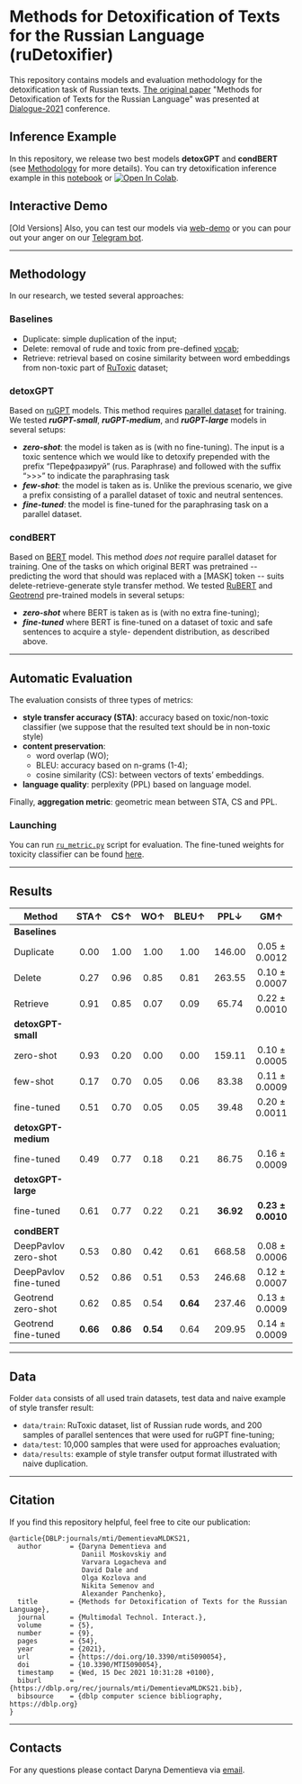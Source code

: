 # Methods for Detoxification of Texts for the Russian Language (ruDetoxifier)

This repository contains models and evaluation methodology for the detoxification task of Russian texts. [The original paper](https://arxiv.org/abs/2105.09052) "Methods for Detoxification of Texts for the Russian Language" was presented at [Dialogue-2021](http://www.dialog-21.ru/) conference.

## Inference Example

In this repository, we release two best models **detoxGPT** and **condBERT** (see [Methodology](https://github.com/skoltech-nlp/rudetoxifier#methodology) for more details). You can try detoxification inference example in this [notebook](https://github.com/skoltech-nlp/rudetoxifier/blob/main/notebooks/rudetoxifier_inference.ipynb) or [![Open In Colab](https://colab.research.google.com/assets/colab-badge.svg)](https://colab.research.google.com/drive/1lSXh8PHGeKTLtuhxYCwHL74qG-V-pkLK?usp=sharing).

## Interactive Demo
[Old Versions] Also, you can test our models via [web-demo](https://detoxifier-nlp-zh.skoltech.ru/) or you can pour out your anger on our [Telegram bot](https://t.me/rudetoxifierbot).

***
## Methodology

In our research, we tested several approaches:

### Baselines
- Duplicate: simple duplication of the input;
- Delete: removal of rude and toxic from pre-defined [vocab](https://github.com/skoltech-nlp/rudetoxifier/blob/main/data/train/MAT_FINAL_with_unigram_inflections.txt);
- Retrieve: retrieval based on cosine similarity between word embeddings from non-toxic part of [RuToxic](https://github.com/skoltech-nlp/rudetoxifier/blob/main/data/train/ru_toxic_dataset.csv) dataset;

### detoxGPT
Based on [ruGPT](https://github.com/sberbank-ai/ru-gpts) models. This method requires [parallel dataset](https://github.com/skoltech-nlp/rudetoxifier/blob/main/data/train/dataset_200.xls) for training. We tested ***ruGPT-small***, ***ruGPT-medium***, and ***ruGPT-large*** models in several setups:
- ***zero-shot***: the model is taken as is (with no fine-tuning). The input is a toxic sentence which we would like to detoxify prepended with the prefix “Перефразируй” (rus. Paraphrase) and followed with the suffix “>>>” to indicate the paraphrasing task
- ***few-shot***: the model is taken as is. Unlike the previous scenario, we give a prefix consisting of a parallel dataset of toxic and neutral sentences.
- ***fine-tuned***: the model is fine-tuned for the paraphrasing task on a parallel dataset.

### condBERT
Based on [BERT](https://arxiv.org/abs/1810.04805) model. This method *does not* require parallel dataset for training. One of the tasks on which original BERT was pretrained -- predicting the word that should was replaced with a \[MASK\] token -- suits delete-retrieve-generate style transfer method. We tested [RuBERT](https://huggingface.co/DeepPavlov/rubert-base-cased-conversational) and [Geotrend](https://huggingface.co/Geotrend/bert-base-ru-cased) pre-trained models in several setups:
- ***zero-shot*** where BERT is taken as is (with no extra fine-tuning);
- ***fine-tuned*** where BERT is fine-tuned on a dataset of toxic and safe sentences to acquire a style-
dependent distribution, as described above.

***

## Automatic Evaluation
The evaluation consists of three types of metrics:
- **style transfer accuracy (STA)**: accuracy based on toxic/non-toxic classifier (we suppose that the resulted text should be in non-toxic style)
- **content preservation**:
  - word overlap (WO);
  - BLEU: accuracy based on n-grams (1-4);
  - cosine similarity (CS): between vectors of texts’ embeddings.
- **language quality**: perplexity (PPL) based on language model.

Finally, **aggregation metric**: geometric mean between STA, CS and PPL.

### Launching

You can run [`ru_metric.py`](https://github.com/skoltech-nlp/rudetoxifier/blob/main/metrics/ru_metric.py) script for evaluation. The fine-tuned weights for toxicity classifier can be found [here](https://drive.google.com/file/d/1WqNOyFegzUWoY7tCMtmtMt9Ct0lhRwHy/view?usp=sharing).

***

## Results

|Method   |STA↑   |CS↑   |WO↑   |BLEU↑  |PPL↓  |GM↑   |
|---|:---:|:---:|:---:|:---:|:---:|:---:|
|**Baselines**
|Duplicate   |0.00   |1.00   |1.00   |1.00   |146.00   |0.05 ± 0.0012   |
|Delete   |0.27   |0.96   |0.85   |0.81   |263.55   |0.10 ± 0.0007   |
|Retrieve   |0.91   |0.85   |0.07   |0.09   |65.74   |0.22 ± 0.0010   |
|**detoxGPT-small**
|zero-shot   |0.93   |0.20   |0.00   |0.00   |159.11   |0.10 ± 0.0005   |
|few-shot   |0.17   |0.70   |0.05   |0.06   |83.38   |0.11 ± 0.0009   |
|fine-tuned   |0.51   |0.70   |0.05   |0.05   |39.48   |0.20 ± 0.0011   |
|**detoxGPT-medium**   |   |   |   |   |   |   |
|fine-tuned   |0.49   |0.77   |0.18   |0.21   |86.75   |0.16 ± 0.0009   |
|**detoxGPT-large**   |   |   |   |   |   |   |
|fine-tuned   |0.61   |0.77   |0.22   |0.21   |**36.92**  |**0.23 ± 0.0010**  |
|**condBERT**  |   |   |   |   |   |   |
|DeepPavlov zero-shot   |0.53   |0.80   |0.42   |0.61   |668.58   |0.08 ± 0.0006   |
|DeepPavlov fine-tuned   |0.52   |0.86   |0.51   |0.53   |246.68   |0.12 ± 0.0007   |
|Geotrend zero-shot   |0.62   |0.85   |0.54   |**0.64**   |237.46   |0.13 ± 0.0009   |
|Geotrend fine-tuned   |**0.66**  |**0.86**  |**0.54**   |0.64   |209.95   |0.14 ± 0.0009   |

***

## Data

Folder `data` consists of all used train datasets, test data and naive example of style transfer result:
- `data/train`: RuToxic dataset, list of Russian rude words, and 200 samples of parallel sentences that were used for ruGPT fine-tuning;
- `data/test`: 10,000 samples that were used for approaches evaluation;
- `data/results`: example of style transfer output format illustrated with naive duplication.

***

## Citation

If you find this repository helpful, feel free to cite our publication:

```
@article{DBLP:journals/mti/DementievaMLDKS21,
  author       = {Daryna Dementieva and
                  Daniil Moskovskiy and
                  Varvara Logacheva and
                  David Dale and
                  Olga Kozlova and
                  Nikita Semenov and
                  Alexander Panchenko},
  title        = {Methods for Detoxification of Texts for the Russian Language},
  journal      = {Multimodal Technol. Interact.},
  volume       = {5},
  number       = {9},
  pages        = {54},
  year         = {2021},
  url          = {https://doi.org/10.3390/mti5090054},
  doi          = {10.3390/MTI5090054},
  timestamp    = {Wed, 15 Dec 2021 10:31:28 +0100},
  biburl       = {https://dblp.org/rec/journals/mti/DementievaMLDKS21.bib},
  bibsource    = {dblp computer science bibliography, https://dblp.org}
}
```

***

## Contacts

For any questions please contact Daryna Dementieva via [email](mailto:dardem96@gmail.com).
